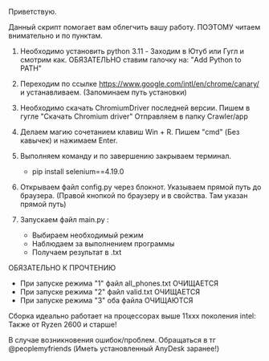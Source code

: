Приветствую.

Данный скрипт помогает вам облегчить вашу работу. ПОЭТОМУ читаем внимательно и по пунктам.


1. Необходимо установить python 3.11 - Заходим в Ютуб или Гугл и смотрим как. ОБЯЗАТЕЛЬНО ставим галочку на: "Add Python to PATH"

2. Переходим по ссылке https://www.google.com/intl/en/chrome/canary/ и устанавливаем. (Запоминаем путь установки)
3. Необходимо скачать ChromiumDriver последней версии. Пишем в гугле "Скачать Chromium driver" Отправляем в папку Crawler/app

4. Делаем магию сочетанием клавиш Win + R. Пишем "cmd" (Без кавычек) и нажимаем Enter.
5. Выполняем команду и по завершению закрываем терминал.
    * pip install selenium==4.19.0

6. Открываем файл config.py через блокнот. Указываем прямой путь до браузера. (Правой кнопкой по браузеру и в свойства. Там указан прямой путь)

7. Запускаем файл main.py :
   * Выбираем необходимый режим
   * Наблюдаем за выполнением программы
   * Получаем результат в .txt

ОБЯЗАТЕЛЬНО К ПРОЧТЕНИЮ
* При запуске режима "1" файл all_phones.txt ОЧИЩАЕТСЯ
* При запуске режима "2" файл valid.txt ОЧИЩАЕТСЯ
* При запуске режима "3" оба файла ОЧИЩАЮТСЯ


Сборка идеально работает на процессорах выше 11ххх поколения intel: Также от Ryzen 2600 и старше!

В случае возникновения ошибок/проблем. Обращаться в тг @peoplemyfriends (Иметь установленный AnyDesk заранее!)

